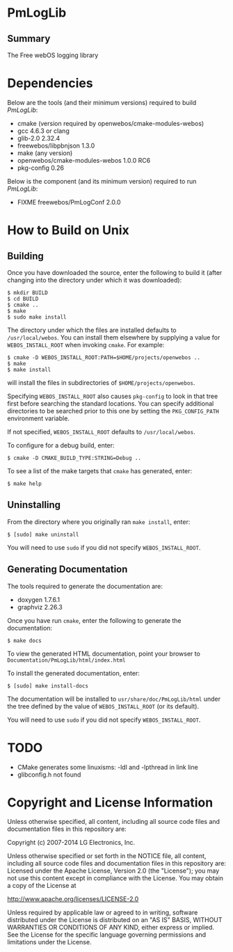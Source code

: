 PmLogLib
========

Summary
-------
The Free webOS logging library


Dependencies
==============

Below are the tools (and their minimum versions) required to build _PmLogLib_:

- cmake (version required by openwebos/cmake-modules-webos)
- gcc 4.6.3 or clang
- glib-2.0 2.32.4
- freewebos/libpbnjson 1.3.0
- make (any version)
- openwebos/cmake-modules-webos 1.0.0 RC6
- pkg-config 0.26

Below is the component (and its minimum version) required to run _PmLogLib_:

- FIXME freewebos/PmLogConf 2.0.0

How to Build on Unix
====================

## Building

Once you have downloaded the source, enter the following to build it (after
changing into the directory under which it was downloaded):

    $ mkdir BUILD
    $ cd BUILD
    $ cmake ..
    $ make
    $ sudo make install

The directory under which the files are installed defaults to `/usr/local/webos`.
You can install them elsewhere by supplying a value for `WEBOS_INSTALL_ROOT`
when invoking `cmake`. For example:

    $ cmake -D WEBOS_INSTALL_ROOT:PATH=$HOME/projects/openwebos ..
    $ make
    $ make install

will install the files in subdirectories of `$HOME/projects/openwebos`.

Specifying `WEBOS_INSTALL_ROOT` also causes `pkg-config` to look in that tree
first before searching the standard locations. You can specify additional
directories to be searched prior to this one by setting the `PKG_CONFIG_PATH`
environment variable.

If not specified, `WEBOS_INSTALL_ROOT` defaults to `/usr/local/webos`.

To configure for a debug build, enter:

    $ cmake -D CMAKE_BUILD_TYPE:STRING=Debug ..

To see a list of the make targets that `cmake` has generated, enter:

    $ make help

## Uninstalling

From the directory where you originally ran `make install`, enter:

    $ [sudo] make uninstall

You will need to use `sudo` if you did not specify `WEBOS_INSTALL_ROOT`.


## Generating Documentation

The tools required to generate the documentation are:

- doxygen 1.7.6.1
- graphviz 2.26.3

Once you have run `cmake`, enter the following to generate the documentation:

    $ make docs

To view the generated HTML documentation, point your browser to
`Documentation/PmLogLib/html/index.html`

To install the generated documentation, enter:

    $ [sudo] make install-docs

The documentation will be installed to `usr/share/doc/PmLogLib/html` under
the tree defined by the value of `WEBOS_INSTALL_ROOT` (or its default).

You will need to use `sudo` if you did not specify `WEBOS_INSTALL_ROOT`.

# TODO
+ CMake generates some linuxisms: -ldl and -lpthread in link line
+ glibconfig.h not found

# Copyright and License Information

Unless otherwise specified, all content, including all source code files and
documentation files in this repository are:

Copyright (c) 2007-2014 LG Electronics, Inc.

Unless otherwise specified or set forth in the NOTICE file, all content,
including all source code files and documentation files in this repository are:
Licensed under the Apache License, Version 2.0 (the "License");
you may not use this content except in compliance with the License.
You may obtain a copy of the License at

http://www.apache.org/licenses/LICENSE-2.0

Unless required by applicable law or agreed to in writing, software
distributed under the License is distributed on an "AS IS" BASIS,
WITHOUT WARRANTIES OR CONDITIONS OF ANY KIND, either express or implied.
See the License for the specific language governing permissions and
limitations under the License.
